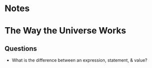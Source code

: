 # Notes

# The Way the Universe Works

## Questions

- What is the difference between an expression, statement, & value?
